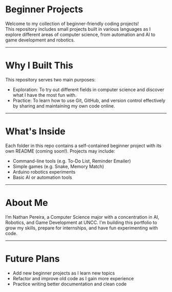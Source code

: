 # Beginner Projects

Welcome to my collection of beginner-friendly coding projects!  
This repository includes small projects built in various languages as I explore different areas of computer science, from automation and AI to game development and robotics.

---

# Why I Built This

This repository serves two main purposes:

- Exploration: To try out different fields in computer science and discover what I have the most fun with.
- Practice: To learn how to use Git, GitHub, and version control effectively by sharing and maintaining my own code online.

---

# What's Inside

Each folder in this repo contains a self-contained beginner project with its own README (coming soon!). Projects may include:

- Command-line tools (e.g. To-Do List, Reminder Emailer)
- Simple games (e.g. Snake, Memory Match)
- Arduino robotics experiments
- Basic AI or automation tools

---

# About Me

I’m Nathan Pereira, a Computer Science major with a concentration in AI, Robotics, and Game Development at UNCC. I'm building this portfolio to grow my skills, prepare for internships, and have fun experimenting with code.

---

# Future Plans

- Add new beginner projects as I learn new topics
- Refactor and improve old code as I gain more experience
- Practice writing better documentation and clean code
